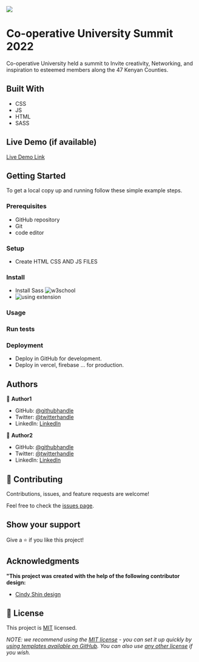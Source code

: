 ![](https://img.shields.io/badge/Microverse-blueviolet)

# Co-operative University Summit 2022

Co-operative University held a summit to Invite creativity, Networking, and inspiration to esteemed members along the 47 Kenyan Counties.

## Built With

- CSS 
- JS
- HTML
- SASS

## Live Demo (if available)

[Live Demo Link](https://livedemo.com)


## Getting Started

To get a local copy up and running follow these simple example steps.

### Prerequisites
  - GitHub repository
  - Git
  - code editor

### Setup
  - Create HTML CSS AND JS FILES 

### Install
  - Install Sass ![w3school](https://techobservatory.com/how-to-compile-sass-scss-to-css-in-visual-studio-code/)
  - ![using extension](https://techobservatory.com/how-to-compile-sass-scss-to-css-in-visual-studio-code/)

### Usage

### Run tests

### Deployment
  - Deploy in GitHub for development.
  - Deploy in vercel, firebase ... for production. 


## Authors

👤 **Author1**

- GitHub: [@githubhandle](https://github.com/svitalis123)
- Twitter: [@twitterhandle](https://twitter.com/twitterhandle)
- LinkedIn: [LinkedIn](https://linkedin.com/in/vitalismutwiri)

👤 **Author2**

- GitHub: [@githubhandle](https://github.com/githubhandle)
- Twitter: [@twitterhandle](https://twitter.com/twitterhandle)
- LinkedIn: [LinkedIn](https://linkedin.com/in/linkedinhandle)

## 🤝 Contributing

Contributions, issues, and feature requests are welcome!

Feel free to check the [issues page](../../issues/).

## Show your support

Give a ⭐️ if you like this project!

## Acknowledgments
**"This project was created with the help of the following contributor design:**
- [Cindy Shin design](https://www.behance.net/gallery/29845175/CC-Global-Summit-2015)

## 📝 License

This project is [MIT](./LICENSE) licensed.

_NOTE: we recommend using the [MIT license](https://choosealicense.com/licenses/mit/) - you can set it up quickly by [using templates available on GitHub](https://docs.github.com/en/communities/setting-up-your-project-for-healthy-contributions/adding-a-license-to-a-repository). You can also use [any other license](https://choosealicense.com/licenses/) if you wish._
